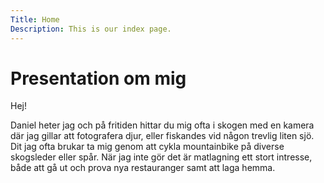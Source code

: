 ```yaml
---
Title: Home
Description: This is our index page.
---
```


Presentation om mig
==========================

Hej!

Daniel heter jag och på fritiden hittar du mig ofta i skogen med en kamera där jag gillar att fotografera djur, eller fiskandes vid någon trevlig liten sjö. Dit jag ofta brukar ta mig genom att cykla mountainbike på diverse skogsleder eller spår. När jag inte gör det är matlagning ett stort intresse, både att gå ut och prova nya restauranger samt att laga hemma. 

